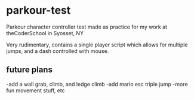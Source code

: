 # parkour-test

Parkour character controller test made as practice for my work at theCoderSchool in Syosset, NY

Very rudimentary, contains a single player script which allows for multiple jumps, and a dash controlled with mouse.

## future plans ##

-add a wall grab, climb, and ledge climb
-add mario esc triple jump
-more fun movement stuff, etc
